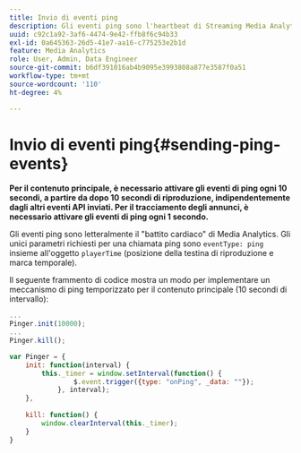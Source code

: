 ```yaml
---
title: Invio di eventi ping
description: Gli eventi ping sono l'heartbeat di Streaming Media Analytics. Scopri come inviare un ping temporizzato per il contenuto principale o il tracciamento degli annunci.
uuid: c92c1a92-3af6-4474-9e42-ffb8f6c94b33
exl-id: 0a645363-26d5-41e7-aa16-c775253e2b1d
feature: Media Analytics
role: User, Admin, Data Engineer
source-git-commit: b6df391016ab4b9095e3993808a877e3587f0a51
workflow-type: tm+mt
source-wordcount: '110'
ht-degree: 4%

---
```


# Invio di eventi ping{#sending-ping-events}

**Per il contenuto principale, è necessario attivare gli eventi di ping ogni 10 secondi, a partire da dopo 10 secondi di riproduzione, indipendentemente dagli altri eventi API inviati. Per il tracciamento degli annunci, è necessario attivare gli eventi di ping ogni 1 secondo.**

Gli eventi ping sono letteralmente il &quot;battito cardiaco&quot; di Media Analytics. Gli unici parametri richiesti per una chiamata ping sono `eventType: ping` insieme all&#39;oggetto `playerTime` (posizione della testina di riproduzione e marca temporale).

Il seguente frammento di codice mostra un modo per implementare un meccanismo di ping temporizzato per il contenuto principale (10 secondi di intervallo):

```js
... 
Pinger.init(10000); 
... 
Pinger.kill();

var Pinger = { 
    init: function(interval) { 
        this._timer = window.setInterval(function() { 
                $.event.trigger({type: "onPing", _data: ""}); 
            }, interval); 
    }, 
     
    kill: function() { 
        window.clearInterval(this._timer); 
    } 
}
```
